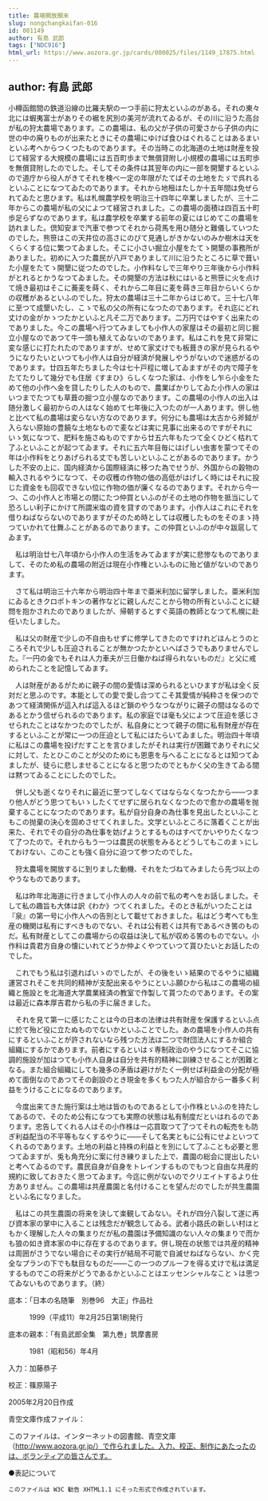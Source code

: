 ```yaml
---
title: 農場開放顛末
slug: nongchangkaifan-016
id: 001149
author: 有島 武郎
tags: ["NDC916"]
html_url: https://www.aozora.gr.jp/cards/000025/files/1149_17875.html
---
```


## author: 有島 武郎

小樽函館間の鉄道沿線の比羅夫駅の一つ手前に狩太といふのがある。それの東々北には蝦夷富士がありその裾を尻別の美河が流れてゐるが、その川に沿うた高台が私の狩太農場であります。この農場は、私の父が子供の可愛さから子供の内に世の中の廃りものが出来たときにその農場にゆけば食ひはぐれることはあるまいといふ考へからつくつたものであります。その当時この北海道の土地は財産を投じて経営する大規模の農場には五百町歩まで無償貸附し小規模の農場には五町歩を無償貸附したのでした。そしてその条件は其翌年の内に一部を開墾するといふので道庁から役人がきてそれを検べ一定の年限がたてばその土地をたゞで呉れるといふことになつてゐたのであります。それから地租はたしか十五年間は免ぜられてゐたと思ひます。私は札幌農学校を明治三十四年に卒業しましたが、三十二年からこの農場が私の父によつて経営されました。この農場の面積は四百五十町歩足らずなのであります。私は農学校を卒業する前年の夏にはじめてこの農場を訪れました。倶知安まで汽車で参つてそれから荷馬を用ひ随分と難儀していつたのでした。熊笹はこの天井位の高さにのびて見通しがきかないのみか樹木は天をくらくする位に繁つてゐました。そこに小さい掘立小屋をたてゝ開墾の事務所がありました。初めに入つた農民が八戸でありまして川に沿うたところに草で葺いた小屋をたてゝ開墾に従つたのでした。小作料なしで三年やり三年後から小作料がとれるとかうなつてゐました。その開墾の方法は秋にはいると熊笹に火を点けて焼き最初はそこに蕎麦を蒔く、それから二年目に麦を蒔き三年目からいくらかの収穫があるといふのでした。狩太の農場は三十二年からはじめて。三十七八年に至つて成墾いたし、こゝで私の父の所有になつたのであります。それ迄にどれ丈けの金がかゝつたかといふと凡そ二万であります。二万円ではやすく出来たのでありました。今この農場へ行つてみましても小作人の家屋はその最初と同じ掘立小屋なのであつて牛一頭も殖えてゐないのであります。私はこれを見て非常に変な感じに打たれたのでありますが、せめて家丈けでも板葺きの家が見られるやうになりたいといつても小作人は自分が経済が発展しやうがないので迷惑がるのであります。廿四五年たちました今は七十戸程に増してゐますがその内で障子をたてたりして幾分でも住居《すまひ》らしくなつた家は、小作をし乍ら小金をためて他の小作へ金を貸したりした人のもので、農業ばかりしてゐた小作人の家はいつまでたつても草葺の掘つ立小屋なのであります。この農場の小作人の出入は随分激しく最初からの人はなく始めて七年後に入つたのが一人あります。併し他と比べて私の農場は変らない方なのであります。何分にも農場は太古から斧鉞が入らない原始の豊饒な土地なもので麦などは実に見事に出来るのですがそれにいゝ気になつて、肥料を施さぬものですから廿五六年もたつて全くひどく枯れて了ふといふことが起つてゐます。それに五六年目毎にはげしい虫害を蒙つてその年は小作料をとりあげられる丈でも苦しいといふことがあるのであります。かうした不安の上に、国内経済から国際経済に移つた為でせうが、外国からの穀物の輸入されるやうになつて、その収穫の作物の価の高低がはげしく時にはそれに投じた資金をも回収できない位に作物の価が廉くなるのであります。それから今一つ、この小作人と市場との間にたつ仲買といふのがその土地の作物を抵当にして恐ろしい利子にかけて所謂米塩の資を貸すのであります。小作人はこれにそれを借りねばならないのでありますがそのため時としては収穫したものをそのまゝ持つていかれて仕舞ふことがあるのであります。この仲買といふのが中々跋扈してゐます。

　私は明治廿七八年頃から小作人の生活をみてゐますが実に悲惨なものでありまして、そのため私の農場の附近は現在小作権といふものに殆ど値がないのであります。

　さて私は明治三十六年から明治四十年まで亜米利加に留学しました。亜米利加にゐるときクロポトキンの著作などに親しんだことから物の所有といふことに疑問を抱かされたのでありましたが、帰朝するとすぐ英語の教師となつて札幌に赴任いたしました。

　私は父の財産で少しの不自由もせずに修学してきたのですけれどほんとうのところそれで少しも圧迫されることが無かつたかといへばさうでもありませんでした。『一円の金でもそれは人力車夫が三日働かねば得られないものだ』と父に戒められたことを記憶してゐます。

　人は財産があるがために親子の間の愛情は深められるといひますが私は全く反対だと思ふのです。本能としての愛で愛し合つてこそ其愛情が純粋さを保つのであつて経済関係が這入れば這入るほど鎖のやうなつながりに親子の間はなるのであるとかう信ぜられるのであります。私の家庭では毫も父によつて圧迫を感じさせられたことはなかつたのでしたが、私自身にとつて親子の間に私有財産が存在するといふことが常に一つの圧迫として私にはたらいてゐました。明治四十年頃に私はこの農場を投げだすことを言ひましたがそれは実行が困難でありそれに父に対して、たとひこのことが父のためにも恩恵を与へることになるとは知つてゐましたが、徒らに悲しませることになると思つたのでともかく父の生きてゐる間は黙つてゐることにしたのでした。

　併し父も逝くなりそれに最近に至つてしなくてはならなくなつたから――つまり他人がどう思つてもいゝしたくてせずに居られなくなつたので愈かの農場を抛棄することになつたのであります。私が自分自身の為仕事を見出したといふこともこの抛棄の決心を固めさせてくれました。文学といふところに落着くことが出来た、それでその自分の為仕事を妨げようとするものはすべてかいやりたくなつて了つたので。それからもう一つは農民の状態をみるとどうしてもこのまゝにしておけない、このことも強く自分に迫つて参つたのでした。

　狩太農場を開放するに到りました動機、それをたづねてみましたら先づ以上のやうなものであります。

　私は昨年北海道に行きまして小作人の人々の前で私の考へをお話しました。そして私の趣旨も大体は訳《わか》つてくれました。そのとき私がいつたことは『泉』の第一号に小作人への告別として載せておきました。私はどう考へても生産の機関は私有にすべきものでない、それは公有若くは共有であるべき筈のものだ。私有財産としてこの農場からの収益は決して私が収める筈のものでない。小作料は貴君方自身の懐にいれてどうか仲よくやつていつて貰ひたいとお話したのでした。

　これでもう私は引退ればいゝのでしたが、その後をいゝ結果のでるやうに組織運営されそこを共同的精神が支配出来るやうにといふ願ひから私はこの農場の組織と施設とを北海道大学農業経済の教室で作製して貰つたのであります。その案は最近に森本厚吉君から私の手に届きました。

　それを見て第一に感じたことは今の日本の法律は共有財産を保護するといふ点に於て殆ど役に立たぬものでないかといふことでした。あの農場を小作人の共有にするといふことが許されないなら残つた方法は二つで財団法人にするか組合組織にするかであります。前者にするといはゞ専制政治のやうになつてそこに協調的施設が加はつても小作人自身は自分を共有的精神に訓練させることが困難となる。また組合組織にしても幾多の矛盾は避けがたく一例せば利益金の分配が極めて面倒なのであつてその創設のとき現金を多くもつた人が組合から一番多く利益をうけることになるのであります。

　今度出来てきた施行案は土地は皆のものであるとして小作株といふのを持たしてあるので、そのため公有になつても実際の状態は私有制度だといはれるのであります。忠告してくれる人はその小作株は一応買取つて了つてそれの転売をも防ぎ利益配当の不平等もなくするやうに――そして名実ともに公有にせよといつてくれるのであります。土地の利益と持株の利益とを別にして了ふことも必要と思つてゐますが、兎も角充分に案に付き練りました上で、農園の総会に提出したいと考へてゐるのです。農民自身が自身をトレインするものでもつと自由な共産的規約に致しておきたく思つてゐます。今迄に例がないのでクリエイトするより仕方ありません。この農場は共産農園と名付けることを望んだのでしたが共生農園といふ名になりました。

　私はこの共生農園の将来を決して楽観してゐない。それが四分八裂して遂に再び資本家の掌中に入ることは残念だが観念してゐる。武者小路氏の新しい村はともかく理解した人々の集まりだが私の農園は予備知識のない人々の集まりで而かも狼の如き資本家の中に存在するのであります。併し現在の状態では共産的精神は周囲がさうでない場合にその実行が結局不可能で自滅せねばならない、かく完全なプランの下でも駄目なものだ――この一つのプルーフを得る丈けで私は満足するものでこの将来がどうであるかといふことはエッセンシャルなことゝは思つてゐないものであります。（終）













底本：「日本の名随筆　別巻96　大正」作品社


　　　1999（平成11）年2月25日第1刷発行

底本の親本：「有島武郎全集　第九巻」筑摩書房

　　　1981（昭和56）年4月

入力：加藤恭子

校正：篠原陽子

2005年2月20日作成

青空文庫作成ファイル：

このファイルは、インターネットの図書館、青空文庫（http://www.aozora.gr.jp/）で作られました。入力、校正、制作にあたったのは、ボランティアの皆さんです。











●表記について


	このファイルは W3C 勧告 XHTML1.1 にそった形式で作成されています。